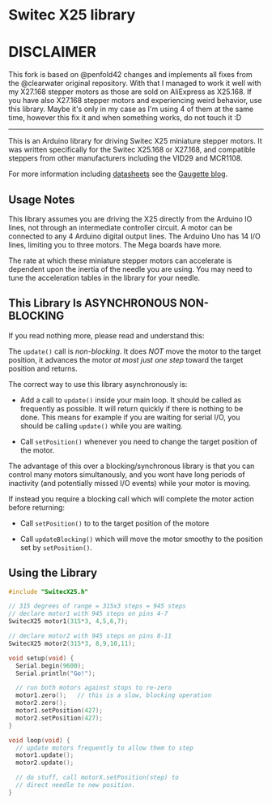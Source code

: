 Switec X25 library
==================

DISCLAIMER
==========
This fork is based on @penfold42 changes and implements all fixes from the @clearwater original repository. With that I managed to work it well with my X27.168 stepper motors as those are sold on AliExpress as X25.168. If you have also X27.168 stepper motors and experiencing weird behavior, use this library. Maybe it's only in my case as I'm using 4 of them at the same time, however this fix it and when something works, do not touch it :D

---------------------------------------

This is an Arduino library for driving Switec X25 miniature stepper motors.
It was written specifically for the Switec X25.168 or X27.168,
and compatible steppers from other manufacturers including the VID29 and MCR1108.

For more information including [datasheets](http://guy.carpenter.id.au/gaugette/resources) see the [Gaugette blog](http://guy.carpenter.id.au/gaugette/).

Usage Notes
-----------
This library assumes you are driving the X25 directly from
the Arduino IO lines, not through an intermediate controller circuit.
A motor can be connected to any 4 Arduino digital output lines.
The Arduino Uno has 14 I/O lines, limiting you to three motors.
The Mega boards have more.

The rate at which these miniature stepper motors 
can accelerate is dependent upon the inertia
of the needle you are using.  You may need to tune the acceleration
tables in the library for your needle.


This Library Is ASYNCHRONOUS NON-BLOCKING
-----------------------------------------
If you read nothing more, please read and understand this:

The ```update()``` call is _non-blocking_.  It does _NOT_ move
the motor to the target position, it advances the motor _at most
just one step_ toward the target position and returns.

The correct way to use this library asynchronously is:

- Add a call to ```update()``` inside your main loop.  It should be called as frequently as possible.  It will return quickly if there is nothing to be done.  This means for example if you are waiting for serial I/O, you should be calling ```update()``` while you are waiting.

- Call ```setPosition()``` whenever you need to change the target position of the motor.

The advantage of this over a blocking/synchronous library is that you can
control many motors simultanously, and you wont have long periods of inactivity
(and potentially missed I/O events) while your motor is moving.

If instead you require a blocking call which will complete the motor action before returning:

- Call ```setPosition()``` to to the target position of the motore

- Call ```updateBlocking()``` which will move the motor smoothy to the position set by ```setPosition()```.

Using the Library
-----------------

```C++
#include "SwitecX25.h"

// 315 degrees of range = 315x3 steps = 945 steps
// declare motor1 with 945 steps on pins 4-7
SwitecX25 motor1(315*3, 4,5,6,7);

// declare motor2 with 945 steps on pins 8-11
SwitecX25 motor2(315*3, 8,9,10,11);

void setup(void) {
  Serial.begin(9600);
  Serial.println("Go!");

  // run both motors against stops to re-zero
  motor1.zero();   // this is a slow, blocking operation
  motor2.zero();  
  motor1.setPosition(427);
  motor2.setPosition(427);
}

void loop(void) {
  // update motors frequently to allow them to step
  motor1.update();
  motor2.update();

  // do stuff, call motorX.setPosition(step) to 
  // direct needle to new position.
}

```













